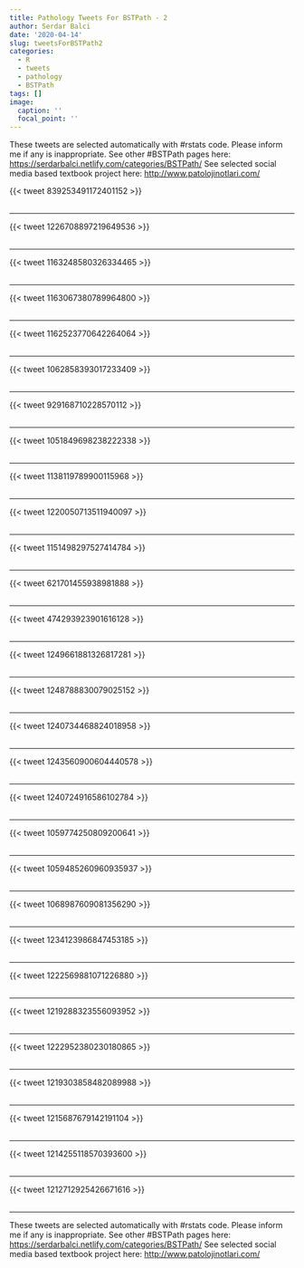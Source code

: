 ```yaml
---
title: Pathology Tweets For BSTPath - 2
author: Serdar Balci
date: '2020-04-14'
slug: tweetsForBSTPath2
categories:
  - R
  - tweets
  - pathology
  - BSTPath
tags: []
image:
  caption: ''
  focal_point: ''
---
```



These tweets are selected automatically with #rstats code. Please inform me if any is inappropriate.
See other #BSTPath pages here: https://serdarbalci.netlify.com/categories/BSTPath/ 
See selected social media based textbook project here: http://www.patolojinotlari.com/

{{< tweet 839253491172401152 >}}
<br>
<br>
<hr>
{{< tweet 1226708897219649536 >}}
<br>
<br>
<hr>
{{< tweet 1163248580326334465 >}}
<br>
<br>
<hr>
{{< tweet 1163067380789964800 >}}
<br>
<br>
<hr>
{{< tweet 1162523770642264064 >}}
<br>
<br>
<hr>
{{< tweet 1062858393017233409 >}}
<br>
<br>
<hr>
{{< tweet 929168710228570112 >}}
<br>
<br>
<hr>
{{< tweet 1051849698238222338 >}}
<br>
<br>
<hr>
{{< tweet 1138119789900115968 >}}
<br>
<br>
<hr>
{{< tweet 1220050713511940097 >}}
<br>
<br>
<hr>
{{< tweet 1151498297527414784 >}}
<br>
<br>
<hr>
{{< tweet 621701455938981888 >}}
<br>
<br>
<hr>
{{< tweet 474293923901616128 >}}
<br>
<br>
<hr>
{{< tweet 1249661881326817281 >}}
<br>
<br>
<hr>
{{< tweet 1248788830079025152 >}}
<br>
<br>
<hr>
{{< tweet 1240734468824018958 >}}
<br>
<br>
<hr>
{{< tweet 1243560900604440578 >}}
<br>
<br>
<hr>
{{< tweet 1240724916586102784 >}}
<br>
<br>
<hr>
{{< tweet 1059774250809200641 >}}
<br>
<br>
<hr>
{{< tweet 1059485260960935937 >}}
<br>
<br>
<hr>
{{< tweet 1068987609081356290 >}}
<br>
<br>
<hr>
{{< tweet 1234123986847453185 >}}
<br>
<br>
<hr>
{{< tweet 1222569881071226880 >}}
<br>
<br>
<hr>
{{< tweet 1219288323556093952 >}}
<br>
<br>
<hr>
{{< tweet 1222952380230180865 >}}
<br>
<br>
<hr>
{{< tweet 1219303858482089988 >}}
<br>
<br>
<hr>
{{< tweet 1215687679142191104 >}}
<br>
<br>
<hr>
{{< tweet 1214255118570393600 >}}
<br>
<br>
<hr>
{{< tweet 1212712925426671616 >}}
<br>
<br>
<hr>


These tweets are selected automatically with #rstats code. Please inform me if any is inappropriate.
See other #BSTPath pages here: https://serdarbalci.netlify.com/categories/BSTPath/ 
See selected social media based textbook project here: http://www.patolojinotlari.com/
